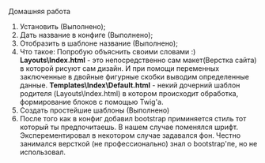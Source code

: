 Домашняя работа

1. Установить (Выполнено);
2. Дать название в конфиге (Выполнено);
3. Отобразить в шаблоне название (Выполнено);
4. Что такое:
   Попробую объяснить своими словами :)
     **Layouts\Index.html** - это непосредственно сам макет(Верстка сайта) в которой рисуют сам дизайн. И при помощи переменных заключенные                            в двойные фигурные скобки выводим определенные данные.
     **Templates\Index\Default.html** - некий дочерний шаблон родителя (Layouts\Index.html) в котором происходит обработка, формирование                               блоков с помощью Twig'а. 
5. Создать простейшие шаблоны (Выполнено)
6. После того как в конфиг добавил bootstrap приминяется стиль тот который ты предпочитаешь. В нашем случае поменялся шрифт.                  Эксперементировал в некотором случае задавался фон. Честно занимался версткой (не профессионально) знал о bootstrap'пе, но не            использовал.  
